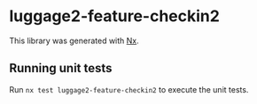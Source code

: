 # luggage2-feature-checkin2

This library was generated with [Nx](https://nx.dev).

## Running unit tests

Run `nx test luggage2-feature-checkin2` to execute the unit tests.
